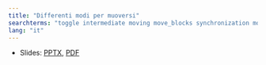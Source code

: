 ```yaml
---
title: "Differenti modi per muoversi"
searchterms: "toggle intermediate moving move_blocks synchronization motor_synchronization regulated_power unregulated_motor ramp_up ramp_down"
lang: "it"
---
```

 <ul>
 <li class="ng-binding">Slides:
 <a href="translations/it/intermediate/Differenti modi per muoversi..pptx">PPTX</a>,
 <a href="translations/it/intermediate/Differenti modi per muoversi..pdf">PDF</a>
 </li>
 </ul>
